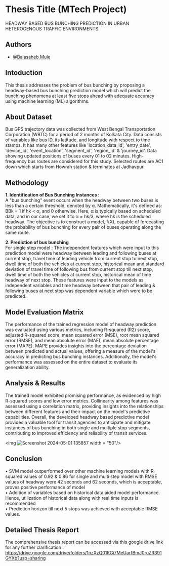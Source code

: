 
# Thesis Title (MTech Project)

HEADWAY BASED BUS BUNCHING PREDICTION IN URBAN HETEROGENOUS TRAFFIC ENVIRONMENTS 


## Authors

- [@Balasaheb Mule](https://github.com/Balasaheb-Mule)


## Intoduction
This thesis addresses the problem of bus bunching by proposing a headway-based bus bunching prediction model which will predict the bunching phenomena at least five stops ahead with adequate accuracy using machine learning (ML) algorithms. 
## About Dataset
Bus GPS trajectory data was collected from West Bengal Transportation Corporation (WBTC) for a period of 2 months of Kolkata City. Data consists of variables like bus ID, its latitude, and longitude with respect to time stamps. It has many other features like 'location_data_id', 'entry_date', 'device_id', 'event_location', 'segment_id', 'region_id' & 'journey_id'. Data showing updated positions of buses every 01 to 02 minutes. High-frequency bus routes are considered for this study. Selected routes are AC1 down which starts from Howrah station & terminates at Jadhavpur.
## Methodology
**1. Identification of Bus Bunching Instances :**
<br> A "bus bunching" event occurs when the headway between two buses is less than a certain threshold, denoted by α. Mathematically, it's defined as: BBk = 1 if hk < α, and 0 otherwise. Here, α is typically based on scheduled data, and in our case, we set it to α = hk/3, where hk is the scheduled headway. The objective is to construct a model, f(X), capable of forecasting the probability of bus bunching for every pair of buses operating along the same route.

**2. Prediction of bus bunching**
<br> For single step model : The independent features which were input to this prediction model were headway between leading and following buses at current stop, travel time of leading vehicle from current stop to next stop, dwell time of both the vehicles at current stop, historical mean and standard deviation  of travel time of following bus from current stop till next stop, dwell time of both the vehicles at current stop, historical mean of time headway of next stop. These features were input to the models as independent variables and time headway between that pair of leading & following buses at next stop was dependent variable which were to be predicted.
## Model Evaluation Matrix
The performance of the trained regression model of headway prediction was evaluated using various metrics, including R-squared (R2) score, adjusted R-squared score, mean squared error (MSE), root mean squared error (RMSE), and mean absolute error (MAE), mean absolute percentage error (MAPE). MAPE provides insights into the percentage deviation between predicted and actual values, offering a measure of the model's accuracy in predicting bus bunching instances. Additionally, the model's performance was assessed on the entire dataset to evaluate its generalization ability.
## Analysis & Results
The trained model exhibited promising performance, as evidenced by high R-squared scores and low error metrics. Collinearity among features was assessed using a correlation matrix, providing insights into the relationships between different features and their impact on the model's predictive capabilities. Overall, the developed headway based predictive model provides a valuable tool for transit agencies to anticipate and mitigate instances of bus bunching in both single and multiple stop segments, contributing to improved efficiency and reliability of transit services.

<img ![Screenshot 2024-05-01 135857](https://github.com/Balasaheb-Mule/Thesis_Project_IIT_KGP/assets/138377175/0cc7aa29-1a61-49dd-9fa9-fe1644724844) width = "50"/>



## Conclusion
•	SVM model outperformed over other machine learning models with  R-squared values of 0.92 & 0.86 for single and multi step model with RMSE values of headway were 42 seconds and 62 seconds, which is acceptable, proves positive performance of model
<br> •	Addition of variables based on historical data aided model performance. Hence, utilization of historical data along with real time inputs is recommended
<br> •	Prediction horizon till next 5 stops was achieved with acceptable RMSE values.

## Detailed Thesis Report
The comprehensive thesis report can be accessed via this google drive link for any further clarification :
https://drive.google.com/drive/folders/1nzXzQ01KGi7MeUarfBmJ0ruZR391GYXb?usp=sharing
